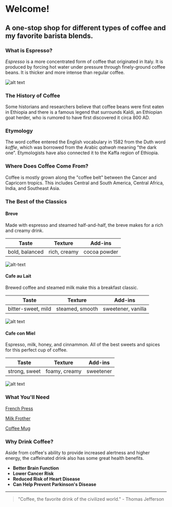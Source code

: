 # Welcome!

## A one-stop shop for different types of coffee and my favorite barista blends.

### What is Espresso?
*Espresso* is a more concentrated form of coffee that originated in Italy. It is produced by forcing hot water under pressure through finely-ground coffee beans. It is thicker and more intense than regular coffee.

![alt text](../images/espresso.jpg)

### The History of Coffee

Some historians and researchers believe that coffee beans were first eaten in Ethiopia and there is a famous legend that surrounds Kaldi, an Ethiopian goat herder, who is rumored to have first discovered it circa 800 AD. 

### Etymology
The word coffee entered the English vocabulary in 1582 from the Duth word *koffie*, which was borrowed from the Arabic *qahwah* meaning "the dark one". Etymologists have also connected it to the Kaffa region of Ethiopia.

### Where Does Coffee Come From?
Coffee is mostly grown along the "coffee belt" between the Cancer and Capricorn tropics. This includes Central and South America, Central Africa, India, and Southeast Asia. 

### The Best of the Classics

#### Breve
Made with espresso and steamed half-and-half, the breve makes for a rich and creamy drink. 

| Taste      | Texture | Add-ins |
| --- | --- | --- |
| bold, balanced | rich, creamy | cocoa powder |

![alt-text](../images/breve.jpg)

#### Cafe au Lait
Brewed coffee and steamed milk make this a breakfast classic.

| Taste      | Texture | Add-ins |
| --- | --- | --- |
| bitter-sweet, mild | steamed, smooth | sweetener, vanilla |

![alt text](../images/cafeaulait.jpg)

#### Cafe con Miel
Espresso, milk, honey, and cinnammon. All of the best sweets and spices for this perfect cup of coffee.

| Taste | Texture | Add-ins |
| --- | --- | --- |
| strong, sweet | foamy, creamy | sweetener |

![alt text](../images/cafemiel.jpg)

### What You'll Need

[French Press](https://www.amazon.com/YMMIND-Stainless-Resistant-Thickness-Borosilicate/dp/B0CBN8FXDP/ref=sr_1_4_sspa?crid=2VEW5HILMA6N5&dib=eyJ2IjoiMSJ9.6Yg23UbUifTQa27JlHZmJ-0ffFegsig_-tnsNflWFZaVYbm0qTgoGSYicgnc4757aBHKNFFKhWBW34MBLssumgyxVuZ9kh6PwgiaBGzXBd0Fabwm0xiuEOu6VXTYtinvLogNQPYA82zRKBapp9jydAW7VLNbiGYERW5m3EQqcjsnrtPPbk6qfDHYA_56Nhjjjj3D2rTJP3hhu8QW3i18zDiwBj4E9mHkOQJyyO4rVj5Qm-N4SDv-ZeI5gSpcbCG0wL2VEfJ0l-ePWDPkP5p0_Hp8p6zeRlnTjWGU2zVbHF8.GZBKijH2bfffUhQmh9mX_7MVrPR9BIgzgRsLCtRi0Ac&dib_tag=se&keywords=french+press&qid=1727798855&sprefix=french+pres%2Caps%2C148&sr=8-4-spons&sp_csd=d2lkZ2V0TmFtZT1zcF9hdGY&psc=1)

[Milk Frother](https://www.amazon.com/Maestri-House-Rechargeable-Waterproof-Detachable/dp/B0CKP3CYFB/ref=sr_1_10?crid=308VWGPRWE81Q&dib=eyJ2IjoiMSJ9.8-biD50_qzGh_KohZmYHosJboXxShq5s51rwDhJnkQpvppRSxI_lBpwQ3U4t1IX98dYCfTVdhc9TaEoTahZETA237ZNrYLpy3kwYUJMpFHTO6cFhAlzdyLn7TQy2X8zWULriCMbdc8uMkFBHBPzZAYglSDF0aJ5sFsjCLH5jMAltqGFM6B841mG23LFLcMbJRBN2SaKMrbK5lS74BlcCJZxB8GNoFI9sjy7ec5bIgOeSPz4fvJ7iSbavLRuN4q3H_3bDHAnUq-TTcvtAJpcZmwwNEN6pINHa5J6Q0QEaguI._68tf1uhf_j5Vdyt8-tnkI2K8zlzg1b-B_ZouWXxBrc&dib_tag=se&keywords=milk%2Bfrother&qid=1727798887&sprefix=milk%2Bfrother%2Caps%2C138&sr=8-10&th=1)

[Coffee Mug](https://www.amazon.com/LINVIA-Ceramic-Novelty-Cappuccino-Espresso/dp/B0CD7SPSJV/ref=sr_1_3_sspa?crid=2VK2UIVVMY63E&dib=eyJ2IjoiMSJ9.WJxqXP2Ts-abeaZhrNAUiKDNv2JoRTJxrL6UpfVZpgcDWO4j47z4fi5neGL67UCpnAhwv_80PedGVmKUpSgWmYvIteFgZ1ECc59qaLKIozfU2A7ctCyGNGvEaZ0Dhuc3okB_eQkwkb7rXAp4mKSkdQlOcXvmo_DXXrsfAfqUxfyp8N08VD9tNwt7XIC-E6CFCVOvYmk6ywxddK1IOgHp67p6bkSJMrP_N-O90HTYBet0zWpzYCYQJvS0CEdyMTVVjs3p2QXB-77G6DkbV8FJ2prIUGjXrknuiw00TWGBQIw.uWeVDtS8VSuXkGDA931nSx3WsIQClHgVT8f-KTlbDg8&dib_tag=se&keywords=aesthetic%2Bcoffee%2Bmug&qid=1727798913&sprefix=aesthetic%2Bcoffee%2Bmug%2Caps%2C152&sr=8-3-spons&sp_csd=d2lkZ2V0TmFtZT1zcF9hdGY&th=1)

### Why Drink Coffee?
Aside from coffee's ability to provide increased alertness and higher energy, the caffeinated drink also has some great health benefits. 

* **Better Brain Function**
* **Lower Cancer Risk**
* **Reduced Risk of Heart Disease**
* **Can Help Prevent Parkinson's Disease**

___
> "Coffee, the favorite drink of the civilized world." - Thomas Jefferson